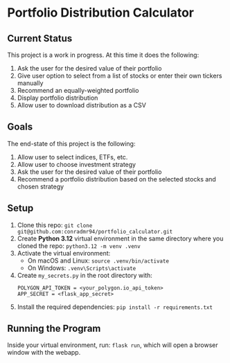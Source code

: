 # Portfolio Distribution Calculator

## Current Status
This project is a work in progress. At this time it does the following:
1. Ask the user for the desired value of their portfolio
2. Give user option to select from a list of stocks or enter their own tickers manually
3. Recommend an equally-weighted portfolio 
4. Display portfolio distribution
5. Allow user to download distribution as a CSV

## Goals
The end-state of this project is the following:
1. Allow user to select indices, ETFs, etc.
2. Allow user to choose investment strategy
3. Ask the user for the desired value of their portfolio
4. Recommend a portfolio distribution based on the selected stocks and chosen strategy

## Setup
1. Clone this repo: `git clone git@github.com:conradmr94/portfolio_calculator.git`
2. Create **Python 3.12** virtual environment in the same directory where you cloned the repo: `python3.12 -m venv .venv`
3. Activate the virtual environment:
    - On macOS and Linux: `source .venv/bin/activate`
    - On Windows: `.venv\Scripts\activate`
4. Create `my_secrets.py` in the root directory with:
    ```
    POLYGON_API_TOKEN = <your_polygon.io_api_token>
    APP_SECRET = <flask_app_secret>
    ```
4. Install the required dependencies: `pip install -r requirements.txt`

## Running the Program
Inside your virtual environment, run: `flask run`, which will open a browser window with the webapp.
